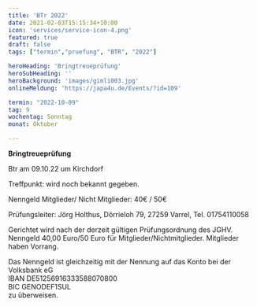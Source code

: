 ```yaml
---
title: 'BTr 2022'
date: 2021-02-03T15:15:34+10:00
icon: 'services/service-icon-4.png'
featured: true
draft: false
tags: ["termin","pruefung", "BTR", "2022"]

heroHeading: 'Bringtreueprüfung'
heroSubHeading: ''
heroBackground: 'images/gimli003.jpg'
onlineMeldung: 'https://japa4u.de/Events/?id=109'

termin: "2022-10-09"
tag: 9
wochentag: Sonntag
monat: Oktober

---
```


**Bringtreueprüfung**  

Btr am 09.10.22 um Kirchdorf


Treffpunkt: wird noch bekannt gegeben.

Nenngeld Mitglieder/ Nicht Mitglieder: 40€ / 50€

Prüfungsleiter: Jörg Holthus, Dörrieloh 79, 27259 Varrel, Tel. 01754110058

Gerichtet wird nach der derzeit gültigen Prüfungsordnung des JGHV. Nenngeld 40,00 Euro/50 Euro für Mitglieder/Nichtmitglieder. Mitglieder haben Vorrang.

Das Nenngeld ist gleichzeitig mit der Nennung auf das Konto bei der Volksbank eG  
IBAN DE51256916333588070800  
BIC GENODEF1SUL  
zu überweisen.  
